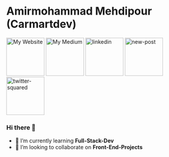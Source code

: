# Amirmohammad Mehdipour (Carmartdev)
<a href="http://amirmomp.rf.gd/"><img width="100" height="100" src="https://img.icons8.com/clouds/100/domain.png" alt="My Website" title="My Website"/></a>
<a href="https://amirmomp.medium.com/"><img width="100" height="100" src="https://img.icons8.com/stickers/100/medium-logo.png" alt="My Medium" title="My Medium"/></a>
<a href="https://www.linkedin.com/in/amirmohammad-mehdipour-b96376170"><img width="100" height="100" src="https://img.icons8.com/clouds/100/linkedin.png" alt="linkedin"/></a>
<a href="mailto:amirmohammadmehp@gmail.com"><img width="100" height="100" src="https://img.icons8.com/clouds/100/new-post.png" alt="new-post"/></a>
<a href="https://twitter.com/amirmomp"><img width="100" height="100" src="https://img.icons8.com/clouds/100/twitter-squared.png" alt="twitter-squared"/></a>
### Hi there 👋

- 🌱 I’m currently learning **Full-Stack-Dev**
- 👯 I’m looking to collaborate on **Front-End-Projects**
